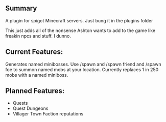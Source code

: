 ## Summary

A plugin for spigot Minecraft servers. Just bung it in the plugins folder

This just adds all of the nonsense Ashton wants to add to the game like freakin npcs and stuff. I dunno.

## Current Features:
Generates named minibosses. Use /spawn and /spawn friend and /spawn foe to summon named mobs at your location.
Currently replaces 1 in 250 mobs with a named miniboss.

## Planned Features:
* Quests
* Quest Dungeons
* Villager Town Faction reputations
